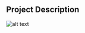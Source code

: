 ## Project Description

![alt text](https://github.com/learning-zone/Website-Templates/blob/master/assets/CSS3_BW.png "CSS3_BW")
